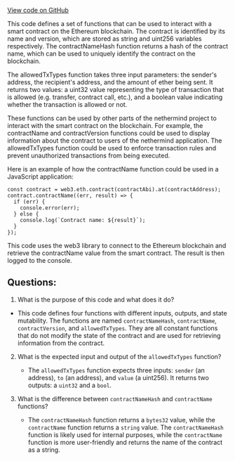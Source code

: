 [View code on GitHub](https://github.com/nethermindeth/nethermind/Nethermind.Consensus.AuRa/Contracts/TransactionPermissionContractV2.json)

This code defines a set of functions that can be used to interact with a smart contract on the Ethereum blockchain. The contract is identified by its name and version, which are stored as string and uint256 variables respectively. The contractNameHash function returns a hash of the contract name, which can be used to uniquely identify the contract on the blockchain.

The allowedTxTypes function takes three input parameters: the sender's address, the recipient's address, and the amount of ether being sent. It returns two values: a uint32 value representing the type of transaction that is allowed (e.g. transfer, contract call, etc.), and a boolean value indicating whether the transaction is allowed or not.

These functions can be used by other parts of the nethermind project to interact with the smart contract on the blockchain. For example, the contractName and contractVersion functions could be used to display information about the contract to users of the nethermind application. The allowedTxTypes function could be used to enforce transaction rules and prevent unauthorized transactions from being executed.

Here is an example of how the contractName function could be used in a JavaScript application:

```
const contract = web3.eth.contract(contractAbi).at(contractAddress);
contract.contractName((err, result) => {
  if (err) {
    console.error(err);
  } else {
    console.log(`Contract name: ${result}`);
  }
});
```

This code uses the web3 library to connect to the Ethereum blockchain and retrieve the contractName value from the smart contract. The result is then logged to the console.
## Questions: 
 1. What is the purpose of this code and what does it do?
   - This code defines four functions with different inputs, outputs, and state mutability. The functions are named `contractNameHash`, `contractName`, `contractVersion`, and `allowedTxTypes`. They are all constant functions that do not modify the state of the contract and are used for retrieving information from the contract.

2. What is the expected input and output of the `allowedTxTypes` function?
   - The `allowedTxTypes` function expects three inputs: `sender` (an address), `to` (an address), and `value` (a uint256). It returns two outputs: a `uint32` and a `bool`.

3. What is the difference between `contractNameHash` and `contractName` functions?
   - The `contractNameHash` function returns a `bytes32` value, while the `contractName` function returns a `string` value. The `contractNameHash` function is likely used for internal purposes, while the `contractName` function is more user-friendly and returns the name of the contract as a string.